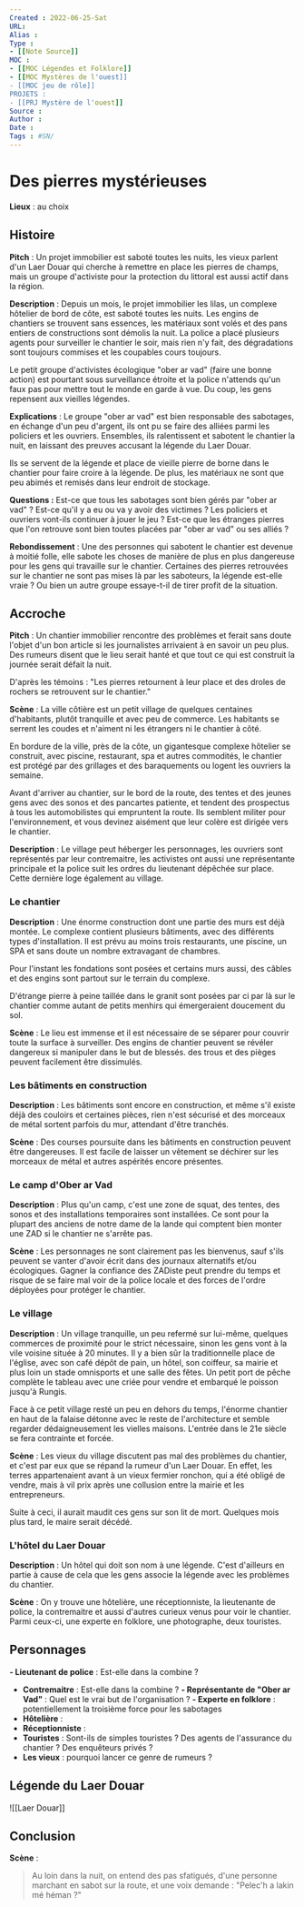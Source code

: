 ```yaml
---
Created : 2022-06-25-Sat
URL:
Alias :
Type : 
- [[Note Source]]
MOC : 
- [[MOC Légendes et Folklore]]
- [[MOC Mystères de l'ouest]]
- [[MOC jeu de rôle]]
PROJETS :
- [[PRJ Mystère de l'ouest]]
Source :
Author :
Date :
Tags : #SN/
---
```


# Des pierres mystérieuses
**Lieux** : au choix

## Histoire
**Pitch** : 
Un projet immobilier est saboté toutes les nuits, les vieux parlent d'un Laer Douar qui cherche à remettre en place les pierres de champs, mais un groupe d'activiste pour la protection du littoral est aussi actif dans la région.

**Description** : 
Depuis un mois, le projet immobilier les lilas, un complexe hôtelier de bord de côte, est saboté toutes les nuits. Les engins de chantiers se trouvent sans essences, les matériaux sont volés et des pans entiers de constructions sont démolis la nuit. La police a placé plusieurs agents pour surveiller le chantier le soir, mais rien n'y fait, des dégradations sont toujours commises et les coupables cours toujours. 

Le petit groupe d'activistes écologique "ober ar vad" (faire une bonne action) est pourtant sous surveillance étroite et la police n'attends qu'un faux pas pour mettre tout le monde en garde à vue. Du coup, les gens repensent aux vieilles légendes.
 
**Explications** : 
Le groupe "ober ar vad" est bien responsable des sabotages, en échange d'un peu d'argent, ils ont pu se faire des alliées parmi les policiers et les ouvriers. Ensembles, ils ralentissent et sabotent le chantier la nuit, en laissant des preuves accusant la légende du Laer Douar.

Ils se servent de la légende et place de vieille pierre de borne dans le chantier pour faire croire à la légende. De plus, les matériaux ne sont que peu abimés et remisés dans leur endroit de stockage.

**Questions :** 
Est-ce que tous les sabotages sont bien gérés par "ober ar vad" ? Est-ce qu'il y a eu ou va y avoir des victimes ? Les policiers et ouvriers vont-ils continuer à jouer le jeu ? Est-ce que les étranges pierres que l'on retrouve sont bien toutes placées par "ober ar vad" ou ses alliés ?

**Rebondissement** : 
Une des personnes qui sabotent le chantier est devenue à moitié folle, elle sabote les choses de manière de plus en plus dangereuse pour les gens qui travaille sur le chantier.
Certaines des pierres retrouvées sur le chantier ne sont pas mises là par les saboteurs, la légende est-elle vraie ? Ou bien un autre groupe essaye-t-il de tirer profit de la situation.

## Accroche
**Pitch** :
Un chantier immobilier rencontre des problèmes et ferait sans doute l'objet d'un bon article si les journalistes arrivaient à en savoir un peu plus. Des rumeurs disent que le lieu serait hanté et que tout ce qui est construit la journée serait défait la nuit. 

D'après les témoins : "Les pierres retournent à leur place et des droles de rochers se retrouvent sur le chantier."

**Scène** : 
La ville côtière est un petit village de quelques centaines d'habitants, plutôt tranquille et avec peu de commerce. Les habitants se serrent les coudes et n'aiment ni les étrangers ni le chantier à côté.

En bordure de la ville, près de la côte, un gigantesque complexe hôtelier se construit, avec piscine, restaurant, spa et autres commodités, le chantier est protégé par des grillages et des baraquements ou logent les ouvriers la semaine. 

Avant d'arriver au chantier, sur le bord de la route, des tentes et des jeunes gens avec des sonos et des pancartes patiente, et tendent des prospectus à tous les automobilistes qui empruntent la route. Ils semblent militer pour l'environnement, et vous devinez aisément que leur colère est dirigée vers le chantier.

**Description** :
Le village peut héberger les personnages, les ouvriers sont représentés par leur contremaitre, les activistes ont aussi une représentante principale et la police suit les ordres du lieutenant dépêchée sur place. Cette dernière loge également au village.

### Le chantier
**Description** :
Une énorme construction dont une partie des murs est déjà montée. Le complexe contient plusieurs bâtiments, avec des différents types d'installation. Il est prévu au moins trois restaurants, une piscine, un SPA et sans doute un nombre extravagant de chambres.

Pour l'instant les fondations sont posées et certains murs aussi, des câbles et des engins sont partout sur le terrain du complexe. 

D'étrange pierre à peine taillée dans le granit sont posées par ci par là sur le chantier comme autant de petits menhirs qui émergeraient doucement du sol.

**Scène** : 
Le lieu est immense et il est nécessaire de se séparer pour couvrir toute la surface à surveiller. Des engins de chantier peuvent se révéler dangereux si manipuler dans le but de blessés. des trous et des pièges peuvent facilement être dissimulés.

### Les bâtiments en construction
**Description** :
Les bâtiments sont encore en construction, et même s'il existe déjà des couloirs et certaines pièces, rien n'est sécurisé et des morceaux de métal sortent parfois du mur, attendant d'être tranchés.

**Scène** : 
Des courses poursuite dans les bâtiments en construction peuvent être dangereuses. Il est facile de laisser un vêtement se déchirer sur les morceaux de métal et autres aspérités encore présentes.

### Le camp d'Ober ar Vad
**Description** :
Plus qu'un camp, c'est une zone de squat, des tentes, des sonos et des installations temporaires sont installées. Ce sont pour la plupart des anciens de notre dame de la lande qui comptent bien monter une ZAD si le chantier ne s'arrête pas.

**Scène** : 
Les personnages ne sont clairement pas les bienvenus, sauf s'ils peuvent se vanter d'avoir écrit dans des journaux alternatifs et/ou écologiques. Gagner la confiance des ZADiste peut prendre du temps et risque de se faire mal voir de la police locale et des forces de l'ordre déployées pour protéger le chantier.

### Le village 
**Description** :
Un village tranquille, un peu refermé sur lui-même, quelques commerces de proximité pour le strict nécessaire, sinon les gens vont à la vile voisine située à 20 minutes. Il y a bien sûr la traditionnelle place de l'église, avec son café dépôt de pain, un hôtel, son coiffeur, sa mairie et plus loin un stade omnisports et une salle des fêtes. Un petit port de pêche complète le tableau avec une criée pour vendre et embarqué le poisson jusqu'à Rungis.

Face à ce petit village resté un peu en dehors du temps, l'énorme chantier en haut de la falaise détonne avec le reste de l'architecture et semble regarder dédaigneusement les vielles maisons. L'entrée dans le 21e siècle se fera contrainte et forcée.

**Scène** : 
Les vieux du village discutent pas mal des problèmes du chantier, et c'est par eux que se répand la rumeur d'un Laer Douar. En effet, les terres appartenaient avant à un vieux fermier ronchon, qui a été obligé de vendre, mais à vil prix après une collusion entre la mairie et les entrepreneurs.

Suite à ceci, il aurait maudit ces gens sur son lit de mort. Quelques mois plus tard, le maire serait décédé.

### L'hôtel du Laer Douar
**Description** :
Un hôtel qui doit son nom à une légende. C'est d'ailleurs en partie à cause de cela que les gens associe la légende avec les problèmes du chantier.

**Scène** : 
On y trouve une hôtelière, une réceptionniste, la lieutenante de police, la contremaitre et aussi d'autres curieux venus pour voir le chantier. Parmi ceux-ci, une experte en folklore, une photographe, deux touristes.

## Personnages
 **- Lieutenant de police** : Est-elle dans la combine ?
 - **Contremaitre** : Est-elle dans la combine ?
 **- Représentante de "Ober ar Vad"** : Quel est le vrai but de l'organisation ?
 **- Experte en folklore** : potentiellement la troisième force pour les sabotages
 - **Hôtelière** : 
 - **Réceptionniste** : 
 - **Touristes** : Sont-ils de simples touristes ? Des agents de l'assurance du chantier ? Des enquêteurs privés ?
 - **Les vieux** : pourquoi lancer ce genre de rumeurs ?

## Légende du Laer Douar
![[Laer Douar]]


## Conclusion
**Scène** : 

> Au loin dans la nuit, on entend des pas sfatigués, d'une personne marchant en sabot sur la route, et une voix demande : "Pelec'h a lakin mé héman ?"
